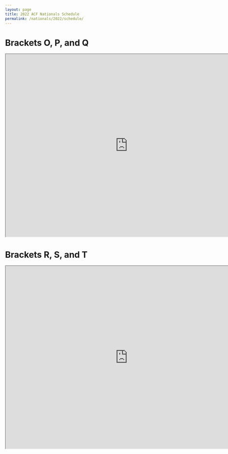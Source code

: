 ```yaml
---
layout: page
title: 2022 ACF Nationals Schedule
permalink: /nationals/2022/schedule/
---
```


# Brackets O, P, and Q

<iframe src="https://drive.google.com/file/d/1sOCPUWlPN7MAgZIxSxTBXRg6oU41NNfS/preview" width="800px" height="600px"></iframe>

# Brackets R, S, and T

<iframe src="https://drive.google.com/file/d/1p_Srh8bpAci-yDi-QfKKJ3SArAEPWE_v/preview" width="800px" height="600px"></iframe>
